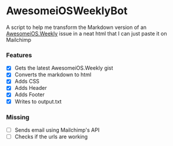 # AwesomeiOSWeeklyBot
A script to help me transform the Markdown version of an [AwesomeiOS.Weekly](http://weekly.awesomeios.com/) issue in a neat html that I can just paste it on Mailchimp

### Features
- [x] Gets the latest AwesomeiOS.Weekly gist
- [x] Converts the markdown to html
- [x] Adds CSS
- [x] Adds Header
- [x] Adds Footer
- [x] Writes to output.txt

### Missing
- [ ] Sends email using Mailchimp's API
- [ ] Checks if the urls are working
